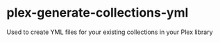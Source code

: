 # plex-generate-collections-yml
Used to create YML files for your existing collections in your Plex library
